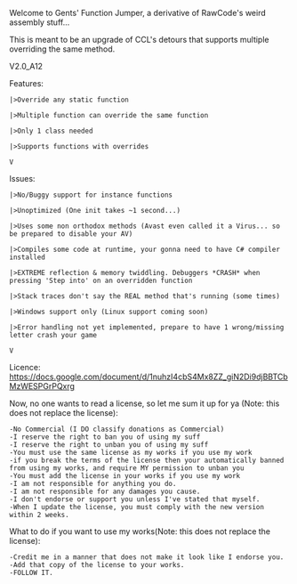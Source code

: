 Welcome to Gents' Function Jumper, a derivative of RawCode's weird assembly stuff...

This is meant to be an upgrade of CCL's detours that supports multiple overriding the same method. 

V2.0_A12

Features:

	|>Override any static function
	
	|>Multiple function can override the same function
	
	|>Only 1 class needed
	
	|>Supports functions with overrides
	
	V

Issues:

	|>No/Buggy support for instance functions 
	
	|>Unoptimized (One init takes ~1 second...)
	
	|>Uses some non orthodox methods (Avast even called it a Virus... so be prepared to disable your AV)
	
	|>Compiles some code at runtime, your gonna need to have C# compiler installed
	
	|>EXTREME reflection & memory twiddling. Debuggers *CRASH* when pressing 'Step into' on an overridden function
	
	|>Stack traces don't say the REAL method that's running (some times)
	
	|>Windows support only (Linux support coming soon) 
	
	|>Error handling not yet implemented, prepare to have 1 wrong/missing letter crash your game
	
	V
	
Licence:
https://docs.google.com/document/d/1nuhzI4cbS4Mx8ZZ_giN2Di9djBBTCbMzWESPGrPQxrg

Now, no one wants to read a license, so let me sum it up for ya (Note: this does not replace the license):

    -No Commercial (I DO classify donations as Commercial)
    -I reserve the right to ban you of using my suff
    -I reserve the right to unban you of using my suff
    -You must use the same license as my works if you use my work
    -if you break the terms of the license then your automatically banned from using my works, and require MY permission to unban you
    -You must add the license in your works if you use my work
    -I am not responsible for anything you do.
	-I am not responsible for any damages you cause.
	-I don't endorse or support you unless I've stated that myself.
    -When I update the license, you must comply with the new version within 2 weeks.

What to do if you want to use my works(Note: this does not replace the license):

    -Credit me in a manner that does not make it look like I endorse you.
    -Add that copy of the license to your works.
    -FOLLOW IT.